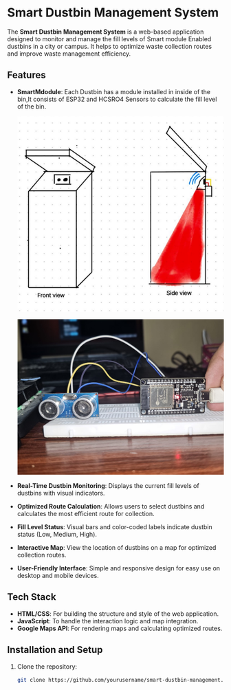 # Smart Dustbin Management System

The **Smart Dustbin Management System** is a web-based application designed to monitor and manage the fill levels of Smart module Enabled dustbins in a city or campus. It helps to optimize waste collection routes and improve waste management efficiency.

## Features
- **SmartMdodule**: Each Dustbin has a module installed in inside of the bin,It consists of ESP32 and HCSRO4 Sensors to calculate the fill level of the bin.
     
  ![Module and its installation](https://github.com/abhi68402/Smartdustbin/blob/main/Screenshot%202025-03-16%20213547.png?raw=true)
  
  ![alt image](https://github.com/abhi68402/Smartdustbin/blob/main/WhatsApp%20Image%202024-12-09%20at%2020.37.18_a2862218.jpg?raw=true)

- **Real-Time Dustbin Monitoring**: Displays the current fill levels of dustbins with visual indicators.
- **Optimized Route Calculation**: Allows users to select dustbins and calculates the most efficient route for collection.
- **Fill Level Status**: Visual bars and color-coded labels indicate dustbin status (Low, Medium, High).
- **Interactive Map**: View the location of dustbins on a map for optimized collection routes.
- **User-Friendly Interface**: Simple and responsive design for easy use on desktop and mobile devices.

## Tech Stack

- **HTML/CSS**: For building the structure and style of the web application.
- **JavaScript**: To handle the interaction logic and map integration.
- **Google Maps API**: For rendering maps and calculating optimized routes.
  
## Installation and Setup

1. Clone the repository:
   ```bash
   git clone https://github.com/yourusername/smart-dustbin-management.git

